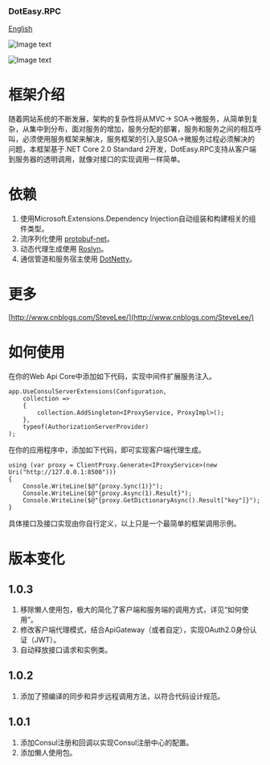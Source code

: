 ### DotEasy.RPC

[English](https://github.com/steveleeCN87/doteasy.rpc/blob/master/README.md)

![Image text](https://raw.githubusercontent.com/steveleeCN87/doteasy.rpc/master/%E5%BE%AE%E6%9C%8D%E5%8A%A1%E6%A1%86%E6%9E%B6.png)

![Image text](https://camo.githubusercontent.com/890acbdcb87868b382af9a4b1fac507b9659d9bf/68747470733a2f2f696d672e736869656c64732e696f2f62616467652f6c6963656e73652d4d49542d626c75652e737667)

# 框架介绍
随着网站系统的不断发展，架构的复杂性将从MVC-> SOA->微服务，从简单到复杂，从集中到分布，面对服务的增加，服务分配的部署，服务和服务之间的相互呼叫，必须使用服务框架来解决，服务框架的引入是SOA->微服务过程必须解决的问题，本框架基于.NET Core 2.0 Standard 2开发，DotEasy.RPC支持从客户端到服务器的透明调用，就像对接口的实现调用一样简单。


# 依赖
1. 使用Microsoft.Extensions.Dependency Injection自动组装和构建相关的组件类型。
2. 流序列化使用 [protobuf-net](https://github.com/mgravell/protobuf-net)。
3. 动态代理生成使用 [Roslyn](https://github.com/dotnet/roslyn)。 
4. 通信管道和服务宿主使用 [DotNetty](https://github.com/Azure/DotNetty)。


# 更多
[http://www.cnblogs.com/SteveLee/](http://www.cnblogs.com/SteveLee/)


# 如何使用
在你的Web Api Core中添加如下代码，实现中间件扩展服务注入。
```
app.UseConsulServerExtensions(Configuration,
    collection =>
    {
        collection.AddSingleton<IProxyService, ProxyImpl>();
    },
    typeof(AuthorizationServerProvider)
);
```
在你的应用程序中，添加如下代码，即可实现客户端代理生成。 
```
using (var proxy = ClientProxy.Generate<IProxyService>(new Uri("http://127.0.0.1:8500")))
{
    Console.WriteLine($@"{proxy.Sync(1)}");
    Console.WriteLine($@"{proxy.Async(1).Result}");
    Console.WriteLine($@"{proxy.GetDictionaryAsync().Result["key"]}");
}
```
具体接口及接口实现由你自行定义，以上只是一个最简单的框架调用示例。


# 版本变化
## 1.0.3
1. 移除懒人使用包，极大的简化了客户端和服务端的调用方式，详见“如何使用”。
2. 修改客户端代理模式，结合ApiGateway（或者自定），实现OAuth2.0身份认证（JWT）。
3. 自动释放接口请求和实例类。

## 1.0.2
1. 添加了预编译的同步和异步远程调用方法，以符合代码设计规范。

## 1.0.1
1. 添加Consul注册和回调以实现Consul注册中心的配置。
2. 添加懒人使用包。